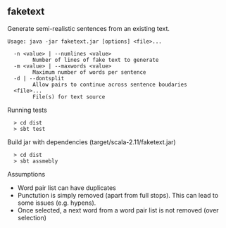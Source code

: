 faketext 
--------

Generate semi-realistic sentences from an existing text.

```
Usage: java -jar faketext.jar [options] <file>...

  -n <value> | --numlines <value>
        Number of lines of fake text to generate
  -m <value> | --maxwords <value>
        Maximum number of words per sentence
  -d | --dontsplit
        Allow pairs to continue across sentence boudaries
  <file>...
        File(s) for text source
```
Running tests
```
  > cd dist
  > sbt test
```

Build jar with dependencies (target/scala-2.11/faketext.jar)
```
  > cd dist
  > sbt assmebly
```

Assumptions

* Word pair list can have duplicates
* Punctution is simply removed (apart from full stops). This can lead to some issues (e.g. hypens).
* Once selected, a next word from a word pair list is not removed (over selection)
